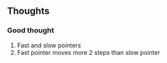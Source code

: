 ##  Thoughts

###  Good thought
1.  Fast and slow pointers
2.  Fast pointer moves more 2 steps than slow pointer